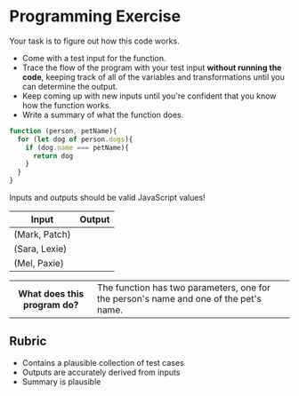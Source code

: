 # Programming Exercise

Your task is to figure out how this code works.

* Come with a test input for the function.
* Trace the flow of the program with your test input **without running the code**, keeping track of all of the variables and transformations until you can determine the output.
* Keep coming up with new inputs until you're confident that you know how the function works.
* Write a summary of what the function does.

```js
function (person, petName){
  for (let dog of person.dogs){
    if (dog.name === petName){
      return dog
    }
  }
}
```

Inputs and outputs should be valid JavaScript values!

| Input | Output |
| ----- | ------ |
|(Mark, Patch)|        | 
|(Sara, Lexie)|        | 
|(Mel, Paxie) |        | 

<table>
  <tr>
    <th>What does this program do?</th>
    <td>The function has two parameters, one for the person's name and one of the pet's name.   </td>
  </tr>
</table>

## Rubric

* Contains a plausible collection of test cases
* Outputs are accurately derived from inputs
* Summary is plausible
